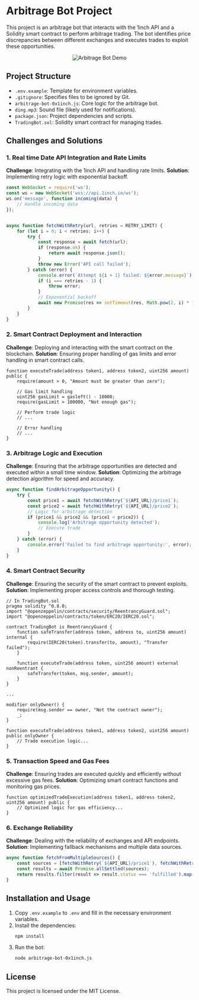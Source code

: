 
# Arbitrage Bot Project

This project is an arbitrage bot that interacts with the 1inch API and a Solidity smart contract to perform arbitrage trading. The bot identifies price discrepancies between different exchanges and executes trades to exploit these opportunities.

<p align="center">
    <img src="yk0pt9jw21kfmcydtj9n-ezgif.com-cut.gif" alt="Arbitrage Bot Demo">
</p>

## Project Structure

- `.env.example`: Template for environment variables.
- `.gitignore`: Specifies files to be ignored by Git.
- `arbitrage-bot-0x1inch.js`: Core logic for the arbitrage bot.
- `ding.mp3`: Sound file (likely used for notifications).
- `package.json`: Project dependencies and scripts.
- `TradingBot.sol`: Solidity smart contract for managing trades.

## Challenges and Solutions

### 1. Real time Date API Integration and Rate Limits
**Challenge**: Integrating with the 1inch API and handling rate limits.
**Solution**: Implementing retry logic with exponential backoff.

```javascript
const WebSocket = require('ws');
const ws = new WebSocket('wss://api.1inch.io/ws');
ws.on('message', function incoming(data) {
    // Handle incoming data
});


async function fetchWithRetry(url, retries = RETRY_LIMIT) {
    for (let i = 0; i < retries; i++) {
        try {
            const response = await fetch(url);
            if (response.ok) {
                return await response.json();
            }
            throw new Error('API call failed');
        } catch (error) {
            console.error(`Attempt ${i + 1} failed: ${error.message}`);
            if (i === retries - 1) {
                throw error;
            }
            // Exponential backoff
            await new Promise(res => setTimeout(res, Math.pow(2, i) * 1000));
        }
    }
}
```

### 2. Smart Contract Deployment and Interaction
**Challenge**: Deploying and interacting with the smart contract on the blockchain.
**Solution**: Ensuring proper handling of gas limits and error handling in smart contract calls.

```solidity
function executeTrade(address token1, address token2, uint256 amount) public {
    require(amount > 0, "Amount must be greater than zero");

    // Gas limit handling
    uint256 gasLimit = gasleft() - 10000;
    require(gasLimit > 100000, "Not enough gas");

    // Perform trade logic
    // ...

    // Error handling
    // ...
}
```

### 3. Arbitrage Logic and Execution
**Challenge**: Ensuring that the arbitrage opportunities are detected and executed within a small time window.
**Solution**: Optimizing the arbitrage detection algorithm for speed and accuracy.

```javascript
async function findArbitrageOpportunity() {
    try {
        const price1 = await fetchWithRetry(`${API_URL}/price1`);
        const price2 = await fetchWithRetry(`${API_URL}/price2`);
        // Logic for arbitrage detection
        if (price1 && price2 && (price1 < price2)) {
            console.log('Arbitrage opportunity detected');
            // Execute trade
        }
    } catch (error) {
        console.error('Failed to find arbitrage opportunity:', error);
    }
}
```

### 4. Smart Contract Security
**Challenge**: Ensuring the security of the smart contract to prevent exploits.
**Solution**: Implementing proper access controls and thorough testing.

```solidity
// In TradingBot.sol
pragma solidity ^0.8.0;
import "@openzeppelin/contracts/security/ReentrancyGuard.sol";
import "@openzeppelin/contracts/token/ERC20/IERC20.sol";

contract TradingBot is ReentrancyGuard {
    function safeTransfer(address token, address to, uint256 amount) internal {
        require(IERC20(token).transfer(to, amount), "Transfer failed");
    }

    function executeTrade(address token, uint256 amount) external nonReentrant {
        safeTransfer(token, msg.sender, amount);
    }
}

...

modifier onlyOwner() {
    require(msg.sender == owner, "Not the contract owner");
    _;
}

function executeTrade(address token1, address token2, uint256 amount) public onlyOwner {
    // Trade execution logic...
}
```

### 5. Transaction Speed and Gas Fees
**Challenge**: Ensuring trades are executed quickly and efficiently without excessive gas fees.
**Solution**: Optimizing smart contract functions and monitoring gas prices.

```solidity
function optimizedTradeExecution(address token1, address token2, uint256 amount) public {
    // Optimized logic for gas efficiency...
}
```

### 6. Exchange Reliability
**Challenge**: Dealing with the reliability of exchanges and API endpoints.
**Solution**: Implementing fallback mechanisms and multiple data sources.

```javascript
async function fetchFromMultipleSources() {
    const sources = [fetchWithRetry(`${API_URL}/price1`), fetchWithRetry(`${API_URL}/price2`)];
    const results = await Promise.allSettled(sources);
    return results.filter(result => result.status === 'fulfilled').map(result => result.value);
}
```

## Installation and Usage

1. Copy `.env.example` to `.env` and fill in the necessary environment variables.
2. Install the dependencies:
   ```bash
   npm install
   ```
3. Run the bot:
   ```bash
   node arbitrage-bot-0x1inch.js
   ```

## License

This project is licensed under the MIT License.
